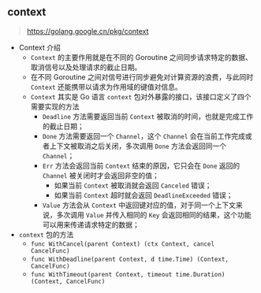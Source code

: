 ## context
> https://golang.google.cn/pkg/context

- Context 介绍
	- `Context` 的主要作用就是在不同的 Goroutine 之间同步请求特定的数据、取消信号以及处理请求的截止日期。
	- 在不同 Goroutine 之间对信号进行同步避免对计算资源的浪费，与此同时 `Context` 还能携带以请求为作用域的键值对信息。
	- `Context` 其实是 Go 语言 `context` 包对外暴露的接口，该接口定义了四个需要实现的方法
		- `Deadline` 方法需要返回当前 `Context` 被取消的时间，也就是完成工作的截止日期；
		- `Done` 方法需要返回一个 `Channel`，这个 `Channel` 会在当前工作完成或者上下文被取消之后关闭，多次调用 `Done` 方法会返回同一个 `Channel`；
		- `Err` 方法会返回当前 `Context` 结束的原因，它只会在 `Done` 返回的 `Channel` 被关闭时才会返回非空的值；
			- 如果当前 `Context` 被取消就会返回 `Canceled` 错误；
			- 如果当前 `Context` 超时就会返回 `DeadlineExceeded` 错误；
		- `Value` 方法会从 `Context` 中返回键对应的值，对于同一个上下文来说，多次调用 `Value` 并传入相同的 `Key` 会返回相同的结果，这个功能可以用来传递请求特定的数据；
- `context` 包的方法
	- `func WithCancel(parent Context) (ctx Context, cancel CancelFunc)`
	- `func WithDeadline(parent Context, d time.Time) (Context, CancelFunc)`
	- `func WithTimeout(parent Context, timeout time.Duration) (Context, CancelFunc)`